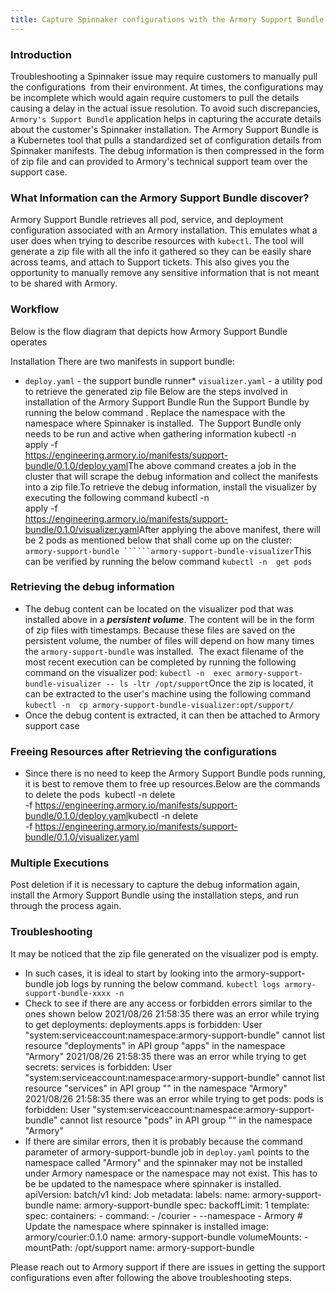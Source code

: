 ```yaml
---
title: Capture Spinnaker configurations with the Armory Support Bundle
---
```



### Introduction
Troubleshooting a Spinnaker issue may require customers to manually pull the configurations  from their environment. At times, the configurations may be incomplete which would again require customers to pull the details causing a delay in the actual issue resolution.
To avoid such discrepancies, ```Armory's Support Bundle``` application helps in capturing the accurate details  about the customer's Spinnaker installation. The Armory Support Bundle is a Kubernetes tool that pulls a standardized set of configuration details from Spinnaker manifests. The debug information is then compressed in the form of zip file and can provided to Armory's technical support team over the support case.  
### What Information can the Armory Support Bundle discover?
Armory Support Bundle retrieves all pod, service, and deployment configuration associated with an Armory installation. This emulates what a user does when trying to describe resources with ```kubectl```. The tool will generate a zip file with all the info it gathered so they can be easily share across teams, and attach to Support tickets. This also gives you the opportunity to manually remove any sensitive information that is not meant to be shared with Armory.
### Workflow
Below is the flow diagram that depicts how Armory Support Bundle operates

Installation
There are two manifests in support bundle:
* ```deploy.yaml``` - the support bundle runner* ```visualizer.yaml``` - a utility pod to retrieve the generated zip file
Below are the steps involved in installation of the Armory Support Bundle
Run the Support Bundle by running the below command . Replace the namespace with the namespace where Spinnaker is installed.  The Support Bundle only needs to be run and active when gathering information
kubectl -n  \
  apply -f \
  https://engineering.armory.io/manifests/support-bundle/0.1.0/deploy.yaml​
The above command creates a job in the cluster that will scrape the debug information and collect the manifests into a zip file.To retrieve the debug information, install the visualizer by executing the following command
kubectl -n  \
  apply -f \
  https://engineering.armory.io/manifests/support-bundle/0.1.0/visualizer.yaml​
After applying the above manifest, there will be 2 pods as mentioned below that shall come up on the cluster: ```armory-support-bundle ``````armory-support-bundle-visualizer```This can be verified by running the below command
```kubectl -n  get pods​```

### Retrieving the debug information 
* The debug content can be located on the visualizer pod that was installed above in a ***persistent volume***. The content will be in the form of zip files with timestamps. Because these files are saved on the persistent volume, the number of files will depend on how many times the ```armory-support-bundle``` was installed.  The exact filename of the most recent execution can be completed by running the following command on the visualizer pod:
```kubectl -n  exec armory-support-bundle-visualizer -- ls -ltr /opt/support​```
Once the zip is located, it can be extracted to the user's machine using the following command
```kubectl -n  cp armory-support-bundle-visualizer:opt/support/ ​```
* Once the debug content is extracted, it can then be attached to Armory support case
### Freeing Resources after Retrieving the configurations
* Since there is no need to keep the Armory Support Bundle pods running, it is best to remove them to free up resources.Below are the commands to delete the pods 
kubectl -n  delete \
  -f   https://engineering.armory.io/manifests/support-bundle/0.1.0/deploy.yaml​
kubectl -n  delete \
  -f   https://engineering.armory.io/manifests/support-bundle/0.1.0/visualizer.yaml​

### Multiple Executions
Post deletion if it is necessary to capture the debug information again, install the Armory Support Bundle using the installation steps, and run through the process again.

### Troubleshooting
It may be noticed that the zip file generated on the visualizer pod is empty.
* In such cases, it is ideal to start by looking into the armory-support-bundle job logs by running the below command.
```kubectl logs armory-support-bundle-xxxx -n  ```
* Check to see if there are any access or forbidden errors similar to the ones shown below
2021/08/26 21:58:35 there was an error while trying to get deployments: deployments.apps is forbidden: User "system:serviceaccount:namespace:armory-support-bundle" cannot list resource "deployments" in API group "apps" in the namespace "Armory"
2021/08/26 21:58:35 there was an error while trying to get secrets: services is forbidden: User "system:serviceaccount:namespace:armory-support-bundle" cannot list resource "services" in API group "" in the namespace "Armory"
2021/08/26 21:58:35 there was an error while trying to get pods: pods is forbidden: User "system:serviceaccount:namespace:armory-support-bundle" cannot list resource "pods" in API group "" in the namespace "Armory"
* If there are similar errors, then it is probably because the command parameter of armory-support-bundle job in ```deploy.yaml``` points to the namespace called "Armory" and the spinnaker may not be installed under Armory namespace or the namespace may not exist. This has to be be updated to the namespace where spinnaker is installed.
apiVersion: batch/v1
kind: Job
metadata:
  labels:
    name: armory-support-bundle
  name: armory-support-bundle
spec:
  backoffLimit: 1
  template:
    spec:
      containers:
      - command:
        - /courier
        - --namespace
        - Armory  # Update the namespace where spinnaker is installed
        image: armory/courier:0.1.0
        name: armory-support-bundle
        volumeMounts:
        - mountPath: /opt/support
          name: armory-support-bundle

Please reach out to Armory support if there are issues in getting the support configurations even after following the above troubleshooting steps.

